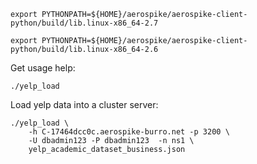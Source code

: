 
    export PYTHONPATH=${HOME}/aerospike/aerospike-client-python/build/lib.linux-x86_64-2.7

    export PYTHONPATH=${HOME}/aerospike/aerospike-client-python/build/lib.linux-x86_64-2.6

Get usage help:

    ./yelp_load

Load yelp data into a cluster server:

    ./yelp_load \
        -h C-17464dcc0c.aerospike-burro.net -p 3200 \
        -U dbadmin123 -P dbadmin123  -n ns1 \
        yelp_academic_dataset_business.json

